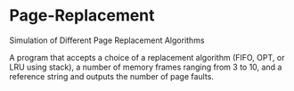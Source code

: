 # Page-Replacement
Simulation of Different Page Replacement Algorithms

A program that accepts a choice of a replacement algorithm (FIFO, OPT, or LRU using stack), a number of memory frames ranging from 3 to 10, and a reference string and outputs the number of page faults. 
